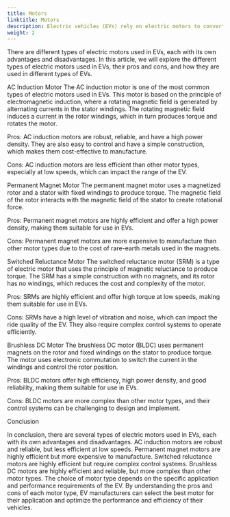 ```yaml
---
title: Motors
linktitle: Motors
description: Electric vehicles (EVs) rely on electric motors to convert electrical energy stored in the battery into mechanical energy to power the vehicle's wheels.
weight: 2
---
```

<!-- markdownlint-disable MD033 -->
 There are different types of electric motors used in EVs, each with its own advantages and disadvantages. In this article, we will explore the different types of electric motors used in EVs, their pros and cons, and how they are used in different types of EVs.

AC Induction Motor
The AC induction motor is one of the most common types of electric motors used in EVs. This motor is based on the principle of electromagnetic induction, where a rotating magnetic field is generated by alternating currents in the stator windings. The rotating magnetic field induces a current in the rotor windings, which in turn produces torque and rotates the motor.

Pros: AC induction motors are robust, reliable, and have a high power density. They are also easy to control and have a simple construction, which makes them cost-effective to manufacture.

Cons: AC induction motors are less efficient than other motor types, especially at low speeds, which can impact the range of the EV.

Permanent Magnet Motor
The permanent magnet motor uses a magnetized rotor and a stator with fixed windings to produce torque. The magnetic field of the rotor interacts with the magnetic field of the stator to create rotational force.

Pros: Permanent magnet motors are highly efficient and offer a high power density, making them suitable for use in EVs.

Cons: Permanent magnet motors are more expensive to manufacture than other motor types due to the cost of rare-earth metals used in the magnets.

Switched Reluctance Motor
The switched reluctance motor (SRM) is a type of electric motor that uses the principle of magnetic reluctance to produce torque. The SRM has a simple construction with no magnets, and its rotor has no windings, which reduces the cost and complexity of the motor.

Pros: SRMs are highly efficient and offer high torque at low speeds, making them suitable for use in EVs.

Cons: SRMs have a high level of vibration and noise, which can impact the ride quality of the EV. They also require complex control systems to operate efficiently.

Brushless DC Motor
The brushless DC motor (BLDC) uses permanent magnets on the rotor and fixed windings on the stator to produce torque. The motor uses electronic commutation to switch the current in the windings and control the rotor position.

Pros: BLDC motors offer high efficiency, high power density, and good reliability, making them suitable for use in EVs.

Cons: BLDC motors are more complex than other motor types, and their control systems can be challenging to design and implement.

Conclusion

In conclusion, there are several types of electric motors used in EVs, each with its own advantages and disadvantages. AC induction motors are robust and reliable, but less efficient at low speeds. Permanent magnet motors are highly efficient but more expensive to manufacture. Switched reluctance motors are highly efficient but require complex control systems. Brushless DC motors are highly efficient and reliable, but more complex than other motor types. The choice of motor type depends on the specific application and performance requirements of the EV. By understanding the pros and cons of each motor type, EV manufacturers can select the best motor for their application and optimize the performance and efficiency of their vehicles.